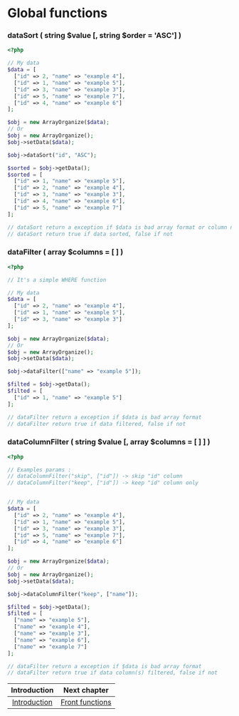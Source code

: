 # Global functions

### dataSort ( string $value [, string $order = 'ASC'] )
```php
<?php

// My data
$data = [
  ["id" => 2, "name" => "example 4"],
  ["id" => 1, "name" => "example 5"],
  ["id" => 3, "name" => "example 3"],
  ["id" => 5, "name" => "example 7"],
  ["id" => 4, "name" => "example 6"]
];

$obj = new ArrayOrganize($data);
// Or
$obj = new ArrayOrganize();
$obj->setData($data);

$obj->dataSort("id", "ASC");

$sorted = $obj->getData();
$sorted = [
  ["id" => 1, "name" => "example 5"],
  ["id" => 2, "name" => "example 4"],
  ["id" => 3, "name" => "example 3"],
  ["id" => 4, "name" => "example 6"],
  ["id" => 5, "name" => "example 7"]
];

// dataSort return a exception if $data is bad array format or column not found
// dataSort return true if data sorted, false if not
```

### dataFilter ( array $columns = [ ] )
```php
<?php

// It's a simple WHERE function

// My data
$data = [
  ["id" => 2, "name" => "example 4"],
  ["id" => 1, "name" => "example 5"],
  ["id" => 3, "name" => "example 3"]
];

$obj = new ArrayOrganize($data);
// Or
$obj = new ArrayOrganize();
$obj->setData($data);

$obj->dataFilter(["name" => "example 5"]);

$filted = $obj->getData();
$filted = [
  ["id" => 1, "name" => "example 5"]
];

// dataFilter return a exception if $data is bad array format
// dataFilter return true if data filtered, false if not
```

### dataColumnFilter ( string $value [, array $columns = [ ] ] )
```php
<?php

// Examples params :
// dataColumnFilter("skip", ["id"]) -> skip "id" column
// dataColumnFilter("keep", ["id"]) -> keep "id" column only


// My data
$data = [
  ["id" => 2, "name" => "example 4"],
  ["id" => 1, "name" => "example 5"],
  ["id" => 3, "name" => "example 3"],
  ["id" => 5, "name" => "example 7"],
  ["id" => 4, "name" => "example 6"]
];

$obj = new ArrayOrganize($data);
// Or
$obj = new ArrayOrganize();
$obj->setData($data);

$obj->dataColumnFilter("keep", ["name"]);

$filted = $obj->getData();
$filted = [
  ["name" => "example 5"],
  ["name" => "example 4"],
  ["name" => "example 3"],
  ["name" => "example 6"],
  ["name" => "example 7"]
];

// dataFilter return a exception if $data is bad array format
// dataFilter return true if data column(s) filtered, false if not
```

| Introduction | Next chapter |
| :---------------------: | :--------------: |
| [Introduction](https://github.com/SimonDevelop/array-organize/blob/master/docs/introduction.md) | [Front functions](https://github.com/SimonDevelop/array-organize/blob/master/docs/chapter02.md) |
